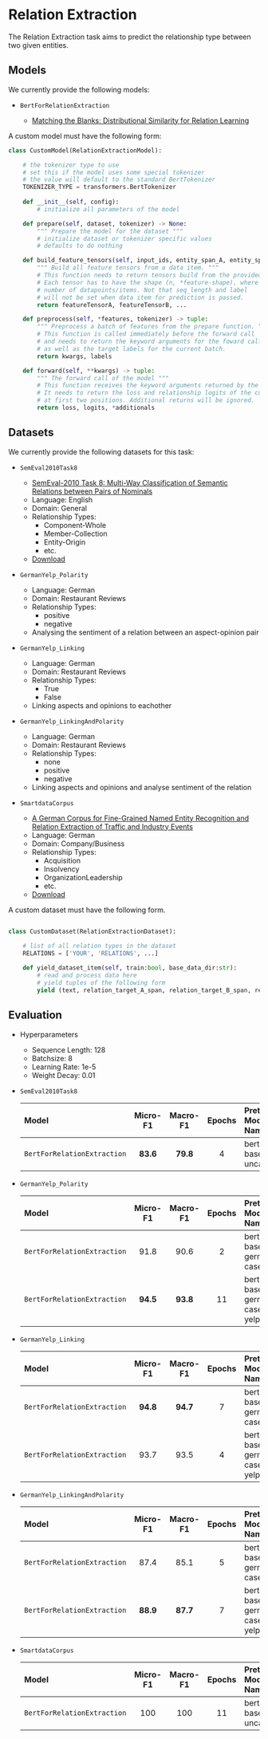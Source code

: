 # Relation Extraction

The Relation Extraction task aims to predict the relationship type between two given entities.


## Models

We currently provide the following models:

- `BertForRelationExtraction`

    - [Matching the Blanks: Distributional Similarity for Relation Learning](https://arxiv.org/abs/1906.03158)


A custom model must have the following form:
```python
class CustomModel(RelationExtractionModel):

    # the tokenizer type to use
    # set this if the model uses some special tokenizer
    # the value will default to the standard BertTokenizer
    TOKENIZER_TYPE = transformers.BertTokenizer
    
    def __init__(self, config):
        # initialize all parameters of the model

    def prepare(self, dataset, tokenizer) -> None:
        """ Prepare the model for the dataset """
        # initialize dataset or tokenizer specific values
        # defaults to do nothing

    def build_feature_tensors(self, input_ids, entity_span_A, entity_span_B, label, seq_length, tokenizer) -> list:
        """ Build all feature tensors from a data item. """
        # This function needs to return tensors build from the provided features. 
        # Each tensor has to have the shape (n, *feature-shape), where n is the
        # number of datapoints/items. Not that seq_length and label 
        # will not be set when data item for prediction is passed.
        return featureTensorA, featureTensorB, ...

    def preprocess(self, *features, tokenizer) -> tuple:
        """ Preprocess a batch of features from the prepare function. """
        # This function is called immediately before the forward call
        # and needs to return the keyword arguments for the foward call 
        # as well as the target labels for the current batch.
        return kwargs, labels

    def forward(self, **kwargs) -> tuple:
        """ The forward call of the model """
        # This function receives the keyword arguments returned by the preprocess function.
        # It needs to return the loss and relationship logits of the current batch 
        # at first two positions. Additional returns will be ignored.
        return loss, logits, *additionals

```

## Datasets

We currently provide the following datasets for this task:

- `SemEval2010Task8`
    - [SemEval-2010 Task 8: Multi-Way Classification of Semantic Relations between Pairs of Nominals](https://www.aclweb.org/anthology/S10-1006/)
    - Language: English
    - Domain: General
    - Relationship Types: 
        - Component-Whole
        - Member-Collection
        - Entity-Origin
        - etc.
    - [Download](http://alt.qcri.org/semeval2015/task12/index.php?id=data-and-tools)

- `GermanYelp_Polarity`
    - Language: German
    - Domain: Restaurant Reviews
    - Relationship Types:
        - positive
        - negative
    - Analysing the sentiment of a relation between an aspect-opinion pair

- `GermanYelp_Linking`
    - Language: German
    - Domain: Restaurant Reviews
    - Relationship Types:
        - True
        - False
    - Linking aspects and opinions to eachother

- `GermanYelp_LinkingAndPolarity`
    - Language: German
    - Domain: Restaurant Reviews
    - Relationship Types:
        - none
        - positive
        - negative
    - Linking aspects and opinions and analyse sentiment of the relation

- `SmartdataCorpus`
    - [A German Corpus for Fine-Grained Named Entity Recognition and Relation Extraction of Traffic and Industry Events](https://www.dfki.de/web/forschung/projekte-publikationen/publikationen-uebersicht/publikation/9427/)
    - Language: German
    - Domain: Company/Business
    - Relationship Types:
        - Acquisition
        - Insolvency
        - OrganizationLeadership
        - etc.
    - [Download](https://github.com/DFKI-NLP/smartdata-corpus/tree/master/v2_20190802)

A custom dataset must have the following form.
```python

class CustomDataset(RelationExtractionDataset):
    
    # list of all relation types in the dataset
    RELATIONS = ['YOUR', 'RELATIONS', ...]

    def yield_dataset_item(self, train:bool, base_data_dir:str):
        # read and process data here
        # yield tuples of the following form 
        yield (text, relation_target_A_span, relation_target_B_span, relation_type)

```

## Evaluation

- Hyperparameters
    - Sequence Length: 128
    - Batchsize: 8
    - Learning Rate: 1e-5
    - Weight Decay: 0.01

- `SemEval2010Task8`

    |              Model              |  Micro-F1  |  Macro-F1  | Epochs |   Pretrained Model Name      |
    | :------------------------------ | :--------: | :--------: | :----: | :--------------------------- |
    | `BertForRelationExtraction`     |  **83.6**  |  **79.8**  |   4    |  bert-base-uncased           |

- `GermanYelp_Polarity`

    |              Model              |  Micro-F1  |  Macro-F1  | Epochs |   Pretrained Model Name      |
    | :------------------------------ | :--------: | :--------: | :----: | :--------------------------- |
    | `BertForRelationExtraction`     |    91.8    |    90.6    |   2    |  bert-base-german-cased      |
    | `BertForRelationExtraction`     |  **94.5**  |  **93.8**  |   11   |  bert-base-german-cased-yelp |

- `GermanYelp_Linking`

    |              Model              |  Micro-F1  |  Macro-F1  | Epochs |   Pretrained Model Name      |
    | :------------------------------ | :--------: | :--------: | :----: | :--------------------------- |
    | `BertForRelationExtraction`     |  **94.8**  |  **94.7**  |   7    |  bert-base-german-cased      |
    | `BertForRelationExtraction`     |    93.7    |    93.5    |   4    |  bert-base-german-cased-yelp |

- `GermanYelp_LinkingAndPolarity`

    |              Model              |  Micro-F1  |  Macro-F1  | Epochs |   Pretrained Model Name      |
    | :------------------------------ | :--------: | :--------: | :----: | :--------------------------- |
    | `BertForRelationExtraction`     |    87.4    |    85.1    |   5    |  bert-base-german-cased      |
    | `BertForRelationExtraction`     |  **88.9**  |  **87.7**  |   7    |  bert-base-german-cased-yelp |

- `SmartdataCorpus`

    |              Model              |  Micro-F1  |  Macro-F1  | Epochs |   Pretrained Model Name      |
    | :------------------------------ | :--------: | :--------: | :----: | :--------------------------- |
    | `BertForRelationExtraction`     |     100    |     100    |   11   |  bert-base-uncased           |
